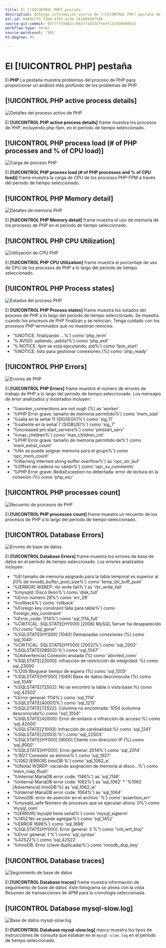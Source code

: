 ```yaml
---
title: El [!UICONTROL PHP] pestaña
description: Obtenga información acerca de [!UICONTROL PHP] pestaña de [!DNL Observation for Adobe Commerce].
exl-id: 0989a7f5-75b0-4fb5-ac5e-2618603bf548
source-git-commit: 95ffff39d82cc9027fa633dffedf15193040802d
workflow-type: tm+mt
source-wordcount: '591'
ht-degree: 0%

---
```


# El [!UICONTROL PHP] pestaña

El **PHP** La pestaña muestra problemas del proceso de PHP para proporcionar un análisis más profundo de los problemas de PHP.

## [!UICONTROL PHP active process details]

![Detalles del proceso activo de PHP](../../assets/tools/php-active-process-details.jpg)

El **[!UICONTROL PHP active process details]** frame muestra los procesos de PHP, incluyendo php-fpm, en el periodo de tiempo seleccionado.

## [!UICONTROL PHP process load (# of PHP processes and % of CPU load)]

![Carga de proceso PHP](../../assets/tools/php-process-load.jpg)

El **[!UICONTROL PHP process load (# of PHP processes and % of CPU load)]** frame muestra la carga de CPU de los procesos PHP-FPM a través del periodo de tiempo seleccionado.

## [!UICONTROL PHP Memory detail]

![Detalles de memoria PHP](../../assets/tools/php-memory-detail.jpg)

El **[!UICONTROL PHP Memory detail]** frame muestra el uso de memoria de los procesos de PHP en el periodo de tiempo seleccionado.

## [!UICONTROL PHP CPU Utilization]

![Utilización de CPU PHP](../../assets/tools/php-cpu-utilization.jpg)

El **[!UICONTROL PHP CPU Utilization]** frame muestra el porcentaje de uso de CPU de los procesos de PHP a lo largo del periodo de tiempo seleccionado.

## [!UICONTROL PHP Process states]

![Estados del proceso PHP](../../assets/tools/php-process-states-image-1.jpg)

El **[!UICONTROL PHP Process states]** frame muestra los estados del proceso de PHP a lo largo del periodo de tiempo seleccionado. Se muestra cuando los procesos de PHP finalizan y se reinician. Tenga cuidado con los procesos PHP terminados que no muestran reinicios.

* &#39;%NOTICE: finalizando ...%&#39;) como &#39;php_term&#39;
* &#39;% AVISO: saliendo, ¡adiós!%&#39;) como &#39;php_exit&#39;
* &#39;% NOTICE: fpm se está ejecutando, pid%&#39;) como &#39;fpm_start&#39;
* &#39;%NOTICE: listo para gestionar conexiones (%) como &#39;php_ready&#39;

## [!UICONTROL PHP Errors]

![Errores de PHP](../../assets/tools/php-errors-image-1.jpg)

El **[!UICONTROL PHP Errors]** frame muestra el número de errores de trabajo de PHP a lo largo del periodo de tiempo seleccionado. Los mensajes de error analizados y mostrados incluyen:

* &#39;%worker_connections are not ough (%) as &#39;worker&#39;
* &#39;%PHP Error grave: tamaño de memoria permitido%&#39;) como &#39;mem_size&#39;
* &#39;%salía en la señal 11 (SIGSEGV)%&#39;) como &#39;sig_11&#39;
* &#39;%saliente en la señal 7 (SIGBUS)%&#39;) como &#39;sig_7&#39;
* &#39;%increased pm.start_servers%&#39;) como &#39;pmstart_serv&#39;
* &#39;%max_children%&#39;) como &#39;max_children_cnt&#39;
* &#39;%PHP Error grave: tamaño de memoria permitido de%&#39;) como &#39;mem_exhst_count&#39;
* &#39;%No se puede asignar memoria para el grupo%&#39;) como &#39;opc_mem_count&#39;
* &#39;%Warning Interned string buffer overflow%&#39;) as &#39;opc_str_buf&#39;
* &#39;%Offset de cadena no válido%&#39;) como &#39;opc_sv_comments&#39;
* &#39;%PHP Error grave: RedisException no detectada: error de lectura en la conexión (%) como &#39;php_exc&#39;

## [!UICONTROL PHP processes count]

![Recuento de procesos de PHP](../../assets/tools/php-processes-count.jpg)

El **[!UICONTROL PHP processes count]** frame muestra un recuento de los procesos de PHP a lo largo del periodo de tiempo seleccionado.

## [!UICONTROL Database Errors]

![Errores de base de datos](../../assets/tools/php-tab-database-errors.jpg)

El **[!UICONTROL Database Errors]** frame muestra los errores de base de datos en el periodo de tiempo seleccionado. Los errores analizados incluyen:

* &#39;%El tamaño de memoria asignado para la tabla temporal es superior al 20% de innodb_buffer_pool_size%&#39;) como &#39;temp_tbl_buff_pool&#39;
* &#39;%\[ERROR\] WSREP: rbr write fail%&#39;) as &#39;rbr_write_fail&#39;
* &#39;%mysqld: Disco lleno%&#39;) como &#39;disk_full&#39;
* &#39;%Error número 28%&#39;) como &#39;err_28&#39;
* &#39;%rollback%&#39;) como &#39;rollback&#39;
* &#39;%Foreign key constraint falla para table%&#39;) como &#39;Foreign_key_constraint&#39;
* &#39;%Error_code: 1114%&#39;) como &#39;sql_1114_full&#39;
* &#39;%CRITICAL: SQLSTATE[HY000] [2006] MySQL Server ha desaparecido (%) como &quot;sql_gone&quot;
* &#39;%SQLSTATE[HY000] [1040] Demasiadas conexiones (%) como &#39;sql_1040&#39;
* &#39;%CRITICAL: SQLSTATE[HY000] [2002]%&#39;) como &#39;sql_2002&#39;
* &#39;%SQLSTATE[08S02]:%&#39;) como &#39;sql_1047&#39;
* &#39;%[Advertencia] Conexión anulada (%) como &#39;aborted_conn&#39;
* &#39;%SQLSTATE[23000]: infracción de restricción de integridad: %) como sql_23000
* &#39;%1205 Bloquear tiempo de espera (%) como &#39;sql_1205&#39;
* &#39;%SQLSTATE[HY000] [1049] Base de datos desconocida (%) como &#39;sql_1049&#39;
* &#39;%SQLSTATE[72S02]: No se encontró la tabla o vista base:%) como &#39;sql_42S02&#39;
* &#39;%Error general: 1114%&#39;) como &#39;sql_1114&#39;
* &#39;%SQLSTATE[40001]%&#39;) como &#39;sql_1213&#39;
* &#39;%SQLSTATE[72S22]: Columna no encontrada: 1054 (columna desconocida%) como &quot;sq1_1054&quot;
* &#39;%SQLSTATE[42000]: Error de sintaxis o infracción de acceso:%) como &#39;sql_42000&#39;
* &#39;%SQLSTATE[21000]: Infracción de cardinalidad:%) como &#39;sql_1241&#39;
* &#39;%SQLSTATE[22003]:%&#39;) como &#39;sql_22003&#39;
* &#39;%SQLSTATE[HY000] [9000] Cliente con dirección IP (%) como &#39;sql_9000&#39;
* &#39;%SQLSTATE[HY000]: Error general: 2014%&#39;) como &#39;sql_2014&#39;
* &#39;%1927 Conexión se eliminó%&#39;) como &#39;sql_1927&#39;
* &#39;%1062 \[ERROR\] InnoDB:%&#39;) como &#39;sql_1062_e&#39;
* &#39;%[Nota] WSREP: vaciando asignación de memoria al disco...%&#39;) como &#39;mem_map_flush&#39;
* &#39;%Internal MariaDB error code: 1146%&#39;) as &#39;sql_1146&#39;
* &#39;%Internal MariaDB error code: 1062%&#39;) as &#39;sql_1062&#39; * &#39;%1062 [Advertencia] InnoDB:%) as &#39;sql_1062_w&#39;
* &#39;%Internal MariaDB error code: 1064%&#39;) as &#39;sql_1064&#39;
* &#39;%InnoDB: error de aserción en el archivo &#39;%&#39;) como &#39;assertion_err&#39;
* &#39;%mysqld_safe Número de procesos que se ejecutan ahora: 0%&#39;) como &#39;mysql_oom&#39;
* &#39;%\[ERROR\] mysqld tiene señal%&#39;) como &#39;mysql_sigterm&#39;
* &#39;%1452 No se puede agregar%&#39;) como &#39;sql_1452&#39;
* &#39;%ERROR 1698%&#39;) como &#39;sql_1698&#39;
* &#39;%SQLSTATE[HY000]: Error general: 3 %&quot;) como &quot;cnt_wrt_tmp&quot;
* &#39;%Error general: 1 %&#39;) como &#39;sql_syntax&#39;
* &#39;%42S22%&#39;) como &#39;sql_42S22&#39;
* &#39;%InnoDB: Error (clave duplicada)%&#39;) como &#39;innodb_dup_key&#39;

## [!UICONTROL Database traces]

![Seguimiento de base de datos](../../assets/tools/php-tab-database-traces.jpg)

El **[!UICONTROL Database traces]** frame muestra información de seguimiento de base de datos. Este fotograma se alinea con la vista Resumen de transacciones de APM para la cronología seleccionada.

## [!UICONTROL Database mysql-slow.log]

![Base de datos mysql-slow.log](../../assets/tools/php-tab-database-mysql-slow-log.jpg)

El **[!UICONTROL Database mysql-slow.log]** marco muestra los tipos de instrucciones de consulta que estaban en el `mysql-slow.log` en el periodo de tiempo seleccionado.
